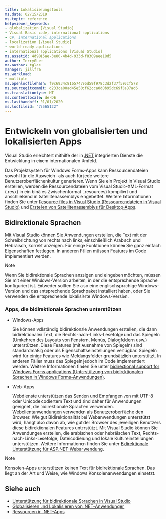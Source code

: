 ```yaml
---
title: Lokalisierungstools
ms.date: 02/15/2019
ms.topic: reference
helpviewer_keywords:
- globalization [Visual Studio]
- Visual Basic code, international applications
- C#, international applications
- localization [Visual Studio]
- world-ready applications
- international applications [Visual Studio]
ms.assetid: 4d9815ae-3e80-4b4d-933d-f8309aee18d5
author: TerryGLee
ms.author: tglee
manager: jillfra
ms.workload:
- multiple
ms.openlocfilehash: f9c6934c816574796d59f978c3d2f37f590cf578
ms.sourcegitcommit: d233ca00ad45e50cf62cca0d0b95dc69f0a87ad6
ms.translationtype: HT
ms.contentlocale: de-DE
ms.lasthandoff: 01/01/2020
ms.locfileid: "75565122"
---
```

# <a name="develop-globalized-and-localized-apps"></a>Entwickeln von globalisierten und lokalisierten Apps

Visual Studio erleichtert mithilfe der in [.NET](/dotnet/standard/globalization-localization/) integrierten Dienste die Entwicklung in einem internationalen Umfeld.

Das Projektsystem für Windows Forms-Apps kann Ressourcendateien sowohl für die Ausweich- als auch für jede weitere Benutzeroberflächenkultur generieren. Wenn Sie ein Projekt in Visual Studio erstellen, werden die Ressourcendateien vom Visual Studio-XML-Format (.resx) in ein binäres Zwischenformat (.resources) kompiliert und anschließend in Satellitenassemblys eingebettet. Weitere Informationen finden Sie unter [Resource files in Visual Studio (Ressourcendateien in Visual Studio)](/dotnet/framework/resources/creating-resource-files-for-desktop-apps#VSResFiles) und [Erstellen von Satellitenassemblys für Desktop-Apps](/dotnet/framework/resources/creating-satellite-assemblies-for-desktop-apps).

## <a name="bidirectional-languages"></a>Bidirektionale Sprachen

Mit Visual Studio können Sie Anwendungen erstellen, die Text mit der Schreibrichtung von rechts nach links, einschließlich Arabisch und Hebräisch, korrekt anzeigen. Für einige Funktionen können Sie ganz einfach Eigenschaften festlegen. In anderen Fällen müssen Features im Code implementiert werden.

> [!NOTE]
> Wenn Sie bidirektionale Sprachen anzeigen und eingeben möchten, müssen Sie mit einer Windows-Version arbeiten, in der die entsprechende Sprache konfiguriert ist. Entweder sollten Sie also eine englischsprachige Windows-Version und das entsprechende Sprachpaket installiert haben, oder Sie verwenden die entsprechende lokalisierte Windows-Version.

### <a name="apps-that-support-bidirectional-languages"></a>Apps, die bidirektionale Sprachen unterstützen

- Windows-Apps

   Sie können vollständig bidirektionale Anwendungen erstellen, die dann bidirektionalen Text, die Rechts-nach-Links-Lesefolge und das Spiegeln (Umkehren des Layouts von Fenstern, Menüs, Dialogfeldern usw.) unterstützen. Diese Features (mit Ausnahme von Spiegeln) sind standardmäßig oder als Eigenschaftseinstellungen verfügbar. Spiegeln wird für einige Features wie Meldungsfelder grundsätzlich unterstützt. In anderen Fällen muss das Spiegeln jedoch im Code implementiert werden. Weitere Informationen finden Sie unter [bidirectional support for Windows Forms applications (Unterstützung von bidirektionalen Sprachen in Windows Forms-Anwendungen)](/dotnet/framework/winforms/advanced/bi-directional-support-for-windows-forms-applications).

- Web-Apps

   Webdienste unterstützen das Senden und Empfangen von mit UTF-8 oder Unicode codiertem Text und sind daher für Anwendungen geeignet, die bidirektionale Sprachen verwenden. Webclientanwendungen verwenden als Benutzeroberfläche den Browser. Wie gut Bidirektionalität bei Webanwendungen unterstützt wird, hängt also davon ab, wie gut der Browser des jeweiligen Benutzers diese bidirektionalen Features unterstützt. Mit Visual Studio können Sie Anwendungen erstellen, die arabischen oder hebräischen Text, Rechts-nach-Links-Lesefolge, Dateicodierung und lokale Kultureinstellungen unterstützen. Weitere Informationen finden Sie unter [Bidirektionale Unterstützung für ASP.NET-Webanwendung](https://msdn.microsoft.com/Library/5576f9b1-9b86-41ef-8354-092d366bcd03).

> [!NOTE]
> Konsolen-Apps unterstützen keinen Text für bidirektionale Sprachen. Das liegt an der Art und Weise, wie Windows Konsolenanwendungen einsetzt.

## <a name="see-also"></a>Siehe auch

- [Unterstützung für bidirektionale Sprachen in Visual Studio](use-bidirectional-languages.md)
- [Globalisieren und Lokalisieren von .NET-Anwendungen](/dotnet/standard/globalization-localization/)
- [Ressourcen in .NET-Apps](/dotnet/framework/resources/)
